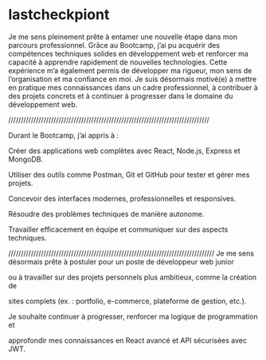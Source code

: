 # lastcheckpiont
Je me sens pleinement prête à entamer une nouvelle étape dans mon parcours professionnel.
Grâce au Bootcamp, j’ai pu acquérir des compétences techniques solides en développement web et renforcer ma capacité à apprendre rapidement de nouvelles technologies.
Cette expérience m’a également permis de développer ma rigueur, mon sens de l’organisation et ma confiance en moi.
Je suis désormais motivé(e) à mettre en pratique mes connaissances dans un cadre professionnel, à contribuer à des projets concrets et à continuer à progresser dans le domaine du développement web.

////////////////////////////////////////////////////////////////////////////////

Durant le Bootcamp, j’ai appris à :

Créer des applications web complètes avec React, Node.js, Express et MongoDB.

Utiliser des outils comme Postman, Git et GitHub pour tester et gérer mes projets.

Concevoir des interfaces modernes, professionnelles et responsives.

Résoudre des problèmes techniques de manière autonome.

Travailler efficacement en équipe et communiquer sur des aspects techniques.



//////////////////////////////////////////////////////////////////////////////////
Je me sens désormais prête à postuler pour un poste de développeur web junior

ou à travailler sur des projets personnels plus ambitieux, comme la création de

sites complets (ex. : portfolio, e-commerce, plateforme de gestion, etc.).

Je souhaite continuer à progresser, renforcer ma logique de programmation et

approfondir mes connaissances en React avancé et API sécurisées avec JWT.